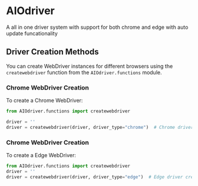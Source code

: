 # AIOdriver
A all in one driver system with support for both chrome and edge with auto update funcationality

## Driver Creation Methods

You can create WebDriver instances for different browsers using the `createwebdriver` function from the `AIOdriver.functions` module.


### Chrome WebDriver Creation

To create a Chrome WebDriver:

```python
from AIOdriver.functions import createwebdriver

driver = ''
driver = createwebdriver(driver, driver_type="chrome")  # Chrome driver creation
```

### Chrome WebDriver Creation
To create a Edge WebDriver:

```python
from AIOdriver.functions import createwebdriver
driver = ''
driver = createwebdriver(driver, driver_type="edge")  # Edge driver creation
```